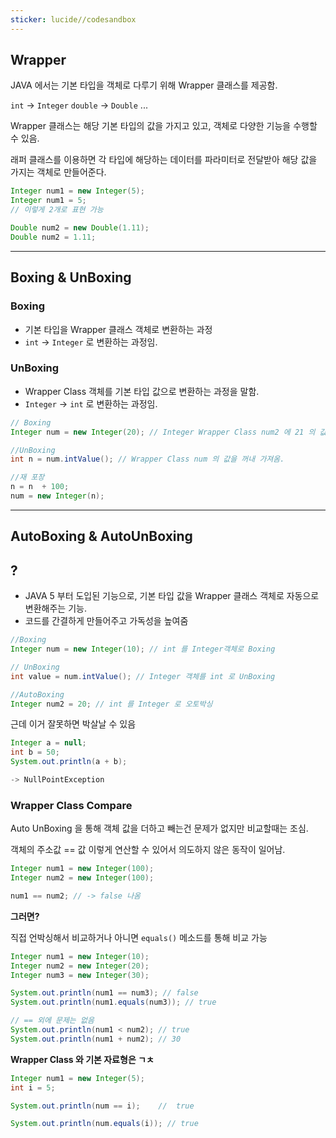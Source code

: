 ```yaml
---
sticker: lucide//codesandbox
---
```

## Wrapper
JAVA 에서는 기본 타입을 객체로 다루기 위해 Wrapper 클래스를 제공함.

`int` -> `Integer`
`double` -> `Double`
...

Wrapper 클래스는 해당 기본 타입의 값을 가지고 있고, 객체로 다양한 기능을 수행할 수 있음.

래퍼 클래스를 이용하면 각 타입에 해당하는 데이터를 파라미터로 전달받아 해당 값을 가지는 객체로 만들어준다.
```java
Integer num1 = new Integer(5);
Integer num1 = 5;
// 이렇게 2개로 표현 가능

Double num2 = new Double(1.11);
Double num2 = 1.11;
```

---

## Boxing & UnBoxing


### Boxing
* 기본 타입을 Wrapper 클래스 객체로 변환하는 과정
* `int` -> `Integer` 로 변환하는 과정임.


### UnBoxing
* Wrapper Class 객체를 기본 타입 값으로 변환하는 과정을 말함.
* `Integer` -> `int` 로 변환하는 과정임.

```java
// Boxing
Integer num = new Integer(20); // Integer Wrapper Class num2 에 21 의 값을 저장

//UnBoxing
int n = num.intValue(); // Wrapper Class num 의 값을 꺼내 가져옴.

//재 포장
n = n  + 100;
num = new Integer(n);
```


---

## AutoBoxing & AutoUnBoxing

## ?
* JAVA 5 부터 도입된 기능으로, 기본 타입 값을 Wrapper 클래스 객체로 자동으로 변환해주는 기능.
* 코드를 간결하게 만들어주고 가독성을 높여줌

```java
//Boxing
Integer num = new Integer(10); // int 를 Integer객체로 Boxing

// UnBoxing
int value = num.intValue(); // Integer 객체를 int 로 UnBoxing

//AutoBoxing
Integer num2 = 20; // int 를 Integer 로 오토박싱
```

근데 이거 잘못하면 박살날 수 있음


```java
Integer a = null;
int b = 50;
System.out.println(a + b);

-> NullPointException
```

### Wrapper Class Compare

Auto UnBoxing 을 통해 객체 값을 더하고 빼는건 문제가 없지만 비교할때는 조심.

객체의 주소값 == 값   이렇게 연산할 수 있어서 의도하지 않은 동작이 일어남.

```java
Integer num1 = new Integer(100);
Integer num2 = new Integer(100);

num1 == num2; // -> false 나옴
```

**그러면?**

직접 언박싱해서 비교하거나 아니면 `equals()` 메소드를 통해 비교 가능
```java
Integer num1 = new Integer(10);
Integer num2 = new Integer(20);
Integer num3 = new Integer(30);

System.out.println(num1 == num3); // false
System.out.println(num1.equals(num3)); // true

// == 외에 문제는 없음
System.out.println(num1 < num2); // true
System.out.println(num1 + num2); // 30
```

**Wrapper Class 와 기본 자료형은 ㄱㅊ**
```java
Integer num1 = new Integer(5);
int i = 5; 

System.out.println(num == i);    //  true

System.out.println(num.equals(i)); // true
```